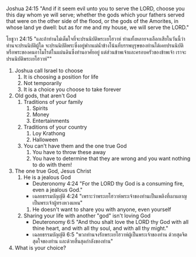 
Joshua 24:15 "And if it seem evil unto you to serve the LORD, choose you this day whom ye will serve; whether the gods which your fathers served that were on the other side of the flood, or the gods of the Amorites, in whose land ye dwell: but as for me and my house, we will serve the LORD."

โยชูวา 24:15 "และถ้าท่านไม่เต็มใจที่จะปรนนิบัติพระเยโฮวาห์ ท่านทั้งหลายจงเลือกเสียในวันนี้ว่าท่านจะปรนนิบัติผู้ใด จะปรนนิบัติพระซึ่งอยู่ฟากแม่น้ำข้างโน้นที่บรรพบุรุษของท่านได้เคยปรนนิบัติ หรือพระของคนอาโมไรต์ในแผ่นดินซึ่งท่านอาศัยอยู่ แต่ส่วนข้าพเจ้าและครอบครัวของข้าพเจ้า เราจะปรนนิบัติพระเยโฮวาห์""

1. Joshua call Israel to choose
    1. It is choosing a position for life
    2. Not temporarily
    3. It is a choice you choose to take forever
2. Old gods, that aren't God
    1. Traditions of your family
        1. Spirits
        2. Money
        3. Entertainments
    2. Traditions of your country
        1. Loy Krathong
        2. Halloween
    3. You can't have them and the one true God
        1. You have to throw these away
        2. You have to determine that they are wrong and you want nothing to do with them!
3. The one true God, Jesus Christ
    1. He is a jealous God
        - Deuteronomy 4:24 "For the LORD thy God is a consuming fire, even a jealous God."
        - เฉลยธรรมบัญญัติ 4:24 "เพราะว่าพระเยโฮวาห์พระเจ้าของท่านเป็นเพลิงที่เผาผลาญ เป็นพระเจ้าผู้ทรงหวงแหน"
        1. He doesn't want to share you with anyone, even yourself
    2. Sharing your life with another "god" isn't loving God
        - Deuteronomy 6:5 "And thou shalt love the LORD thy God with all thine heart, and with all thy soul, and with all thy might."
        - เฉลยธรรมบัญญัติ 6:5 "พวกท่านจงรักพระเยโฮวาห์ผู้เป็นพระเจ้าของท่าน ด้วยสุดจิตสุดใจของท่าน และด้วยสิ้นสุดกำลังของท่าน"
4. What is your choice?